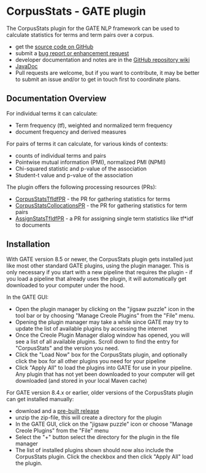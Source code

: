 # CorpusStats - GATE plugin

The CorpusStats plugin for the GATE NLP framework can be used to calculate 
statistics for terms and term pairs over a corpus. 

* get the [source code on GitHub](https://github.com/GateNLP/gateplugin-CorpusStats)
* submit a [bug report or enhancement request](https://github.com/GateNLP/gateplugin-CorpusStats/issues)
* developer documentation and notes are in the [GitHub repository wiki](https://github.com/GateNLP/gateplugin-CorpusStats/wiki)
* [JavaDoc](https://gatenlp.github.io/gateplugin-CorpusStats/apidocs/)
* Pull requests are welcome, but if you want to contribute, it may be better to submit an issue and/or 
  to get in touch first to coordinate plans.

## Documentation Overview

For individual terms it can calculate:
* Term frequency (tf), weighted and normalized term frequency
* document frequency and derived measures

For pairs of terms it can calculate, for various kinds of contexts:
* counts of individual terms and pairs
* Pointwise mutual information (PMI), normalized PMI (NPMI)
* Chi-squared statistic and p-value of the association
* Student-t value and p-value of the association

The plugin offers the following processing resources (PRs):
* [CorpusStatsTfIdfPR](doc-CorpusStatsTfIdfPR) - the PR for gathering statistics for terms
* [CorpusStatsCollocationsPR](doc-CorpusStatsCollocationsPR) - the PR for gathering statistics for term pairs
* [AssignStatsTfIdfPR](doc-AssignStatsTfIdfPR) - a PR for assigning single term statistics like tf\*idf to documents


## Installation

With GATE version 8.5 or newer, the CorpusStats plugin gets installed just
like most other standard GATE plugins, using the plugin manager. This is only
necessary if you start with a new pipeline that requires the plugin - if you load
a pipeline that already uses the plugin, it will automatically get downloaded to
your computer under the hood.

In the GATE GUI:
* Open the plugin manager by clicking on the "jigsaw puzzle" icon in the tool bar or
  by choosing "Manage Creole Plugins" from the "File" menu.
* Opening the plugin manager may take a while since GATE may try to update the
  list of available plugins by accessing the internet
* Once the Creole Plugin Manager dialog window has opened, you will see a list
  of all available plugins. Scroll down to find the entry for "CorpusStats"
  and the version you need.
* Click the "Load Now" box for the CorpusStats plugin, and optionally
  click the box for all other plugins you need for your pipeline
* Click "Apply All" to load the plugins into GATE for use in your pipeline. Any
  plugin that has not yet been downloaded to your computer will get downloaded
  (and stored in your local Maven cache)

For GATE version 8.4.x or earlier, older versions of the CorpusStats plugin can get installed
manually:
* download and a [pre-built release](https://github.com/GateNLP/gateplugin-CorpusStats/releases)
* unzip the zip-file, this will create a directory for the plugin
* In the GATE GUI, click on the "jigsaw puzzle" icon or choose "Manage Creole Plugins" from the "File" menu
* Select the "+" button select the directory for the plugin in the file manager
* The list of installed plugins shown should now also include the CorpusStats plugin. Click the checkbox
  and then click "Apply All" load the plugin.
  


